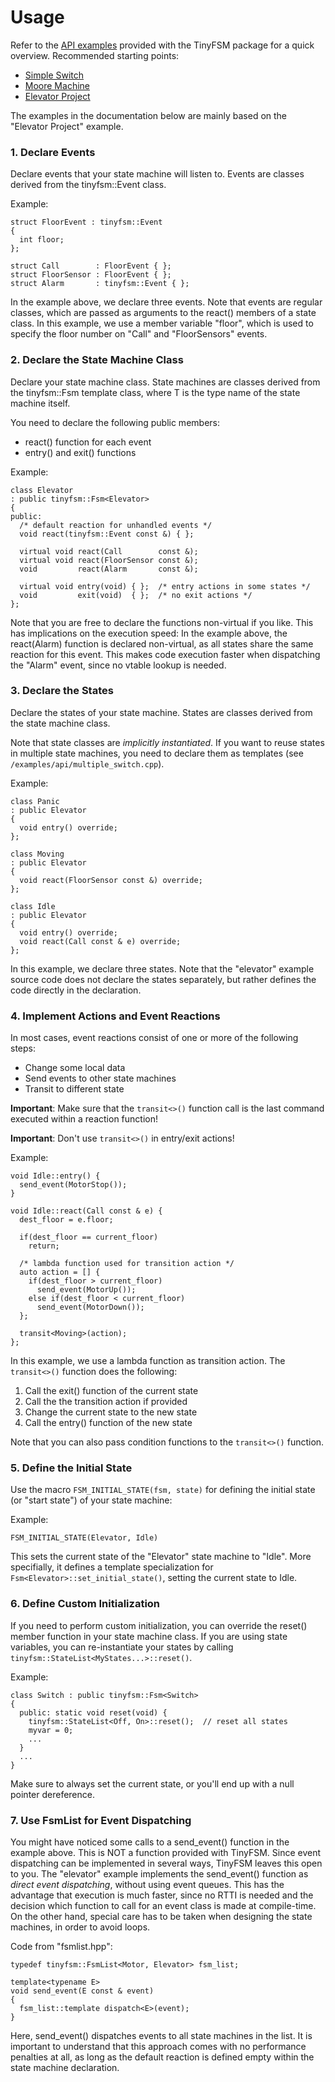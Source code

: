 Usage
=====

Refer to the [API examples](/examples/api/) provided with the TinyFSM
package for a quick overview. Recommended starting points:

 - [Simple Switch](/examples/api/simple_switch.cpp)
 - [Moore Machine](/examples/api/moore_machine.cpp)
 - [Elevator Project](/examples/elevator/)

The examples in the documentation below are mainly based on the
"Elevator Project" example.


###  1. Declare Events

Declare events that your state machine will listen to. Events are
classes derived from the tinyfsm::Event class.

Example:

    struct FloorEvent : tinyfsm::Event
    {
      int floor;
    };

    struct Call        : FloorEvent { };
    struct FloorSensor : FloorEvent { };
    struct Alarm       : tinyfsm::Event { };

In the example above, we declare three events. Note that events are
regular classes, which are passed as arguments to the react() members
of a state class. In this example, we use a member variable "floor",
which is used to specify the floor number on "Call" and "FloorSensors"
events.


###  2. Declare the State Machine Class

Declare your state machine class. State machines are classes derived
from the tinyfsm::Fsm template class, where T is the type name of the
state machine itself.

You need to declare the following public members:

 - react() function for each event
 - entry() and exit() functions

Example:

    class Elevator
    : public tinyfsm::Fsm<Elevator>
    {
    public:
      /* default reaction for unhandled events */
      void react(tinyfsm::Event const &) { };
    
      virtual void react(Call        const &);
      virtual void react(FloorSensor const &);
      void         react(Alarm       const &);
    
      virtual void entry(void) { };  /* entry actions in some states */
      void         exit(void)  { };  /* no exit actions */
    };


Note that you are free to declare the functions non-virtual if you
like. This has implications on the execution speed: In the example
above, the react(Alarm) function is declared non-virtual, as all states
share the same reaction for this event. This makes code execution
faster when dispatching the "Alarm" event, since no vtable lookup is
needed.


###  3. Declare the States

Declare the states of your state machine. States are classes derived
from the state machine class.

Note that state classes are *implicitly instantiated*. If you want to
reuse states in multiple state machines, you need to declare them as
templates (see `/examples/api/multiple_switch.cpp`).

Example:

    class Panic
    : public Elevator
    {
      void entry() override;
    };
    
    class Moving
    : public Elevator
    {
      void react(FloorSensor const &) override;
    };
    
    class Idle
    : public Elevator
    {
      void entry() override;
      void react(Call const & e) override;
    };


In this example, we declare three states. Note that the "elevator"
example source code does not declare the states separately, but rather
defines the code directly in the declaration.


###  4. Implement Actions and Event Reactions

In most cases, event reactions consist of one or more of the following
steps:

 - Change some local data
 - Send events to other state machines
 - Transit to different state

**Important**:
Make sure that the `transit<>()` function call is the last command
executed within a reaction function!

**Important**:
Don't use `transit<>()` in entry/exit actions!

Example:

    void Idle::entry() {
      send_event(MotorStop());
    }
    
    void Idle::react(Call const & e) {
      dest_floor = e.floor;
    
      if(dest_floor == current_floor)
        return;
    
      /* lambda function used for transition action */
      auto action = [] { 
        if(dest_floor > current_floor)
          send_event(MotorUp());
        else if(dest_floor < current_floor)
          send_event(MotorDown());
      };
    
      transit<Moving>(action);
    };


In this example, we use a lambda function as transition action. The
`transit<>()` function does the following:

 1. Call the exit() function of the current state
 2. Call the the transition action if provided
 3. Change the current state to the new state
 4. Call the entry() function of the new state

Note that you can also pass condition functions to the `transit<>()`
function.


###  5. Define the Initial State

Use the macro `FSM_INITIAL_STATE(fsm, state)` for defining the initial
state (or "start state") of your state machine:

Example:

    FSM_INITIAL_STATE(Elevator, Idle)

This sets the current state of the "Elevator" state machine to "Idle".
More specifially, it defines a template specialization for
`Fsm<Elevator>::set_initial_state()`, setting the current state to
Idle.


###  6. Define Custom Initialization

If you need to perform custom initialization, you can override the
reset() member function in your state machine class. If you are using
state variables, you can re-instantiate your states by calling
`tinyfsm::StateList<MyStates...>::reset()`.

Example:

    class Switch : public tinyfsm::Fsm<Switch>
    {
      public: static void reset(void) {
        tinyfsm::StateList<Off, On>::reset();  // reset all states
        myvar = 0;
        ...
      }
      ...
    }

Make sure to always set the current state, or you'll end up with a
null pointer dereference.


###  7. Use FsmList for Event Dispatching

You might have noticed some calls to a send_event() function in the
example above. This is NOT a function provided with TinyFSM. Since
event dispatching can be implemented in several ways, TinyFSM leaves
this open to you. The "elevator" example implements the send_event()
function as *direct event dispatching*, without using event
queues. This has the advantage that execution is much faster, since no
RTTI is needed and the decision which function to call for an event
class is made at compile-time. On the other hand, special care has to
be taken when designing the state machines, in order to avoid loops.

Code from "fsmlist.hpp":

    typedef tinyfsm::FsmList<Motor, Elevator> fsm_list;
    
    template<typename E>
    void send_event(E const & event)
    {
      fsm_list::template dispatch<E>(event);
    }

Here, send_event() dispatches events to all state machines in the
list. It is important to understand that this approach comes with no
performance penalties at all, as long as the default reaction is
defined empty within the state machine declaration.
